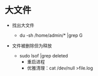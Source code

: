 # 大文件
- 找出大文件
  - du -sh /home/admin/* |grep G

- 文件被删除但为释放
  - sudo lsof |grep deleted
    - 重启进程
    - 优雅清理：cat /dev/null >file.log
